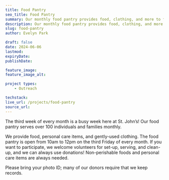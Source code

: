 ```yaml
---
title: Food Pantry
seo_title: Food Pantry
summary: Our monthly food pantry provides food, clothing, and more to families in need.
description: Our monthly food pantry provides food, clothing, and more to families in need.
slug: food-pantry
author: Evelyn Park

draft: false
date: 2024-06-06
lastmod: 
expiryDate: 
publishDate: 

feature_image:
feature_image_alt:

project types: 
    - Outreach

techstack:
live_url: /projects/food-pantry
source_url:
---
```


The third week of every month is a busy week here at St. John’s! Our food pantry serves over 100 individuals and families monthly.

We provide food, personal care items, and gently-used clothing. The food pantry is open from 10am to 12pm on the third Friday of every month. If you want to participate, we welcome volunteers for set-up, serving, and clean-up, and we can always use donations! Non-perishable foods and personal care items are always needed.

Please bring your photo ID; many of our donors require that we keep records.